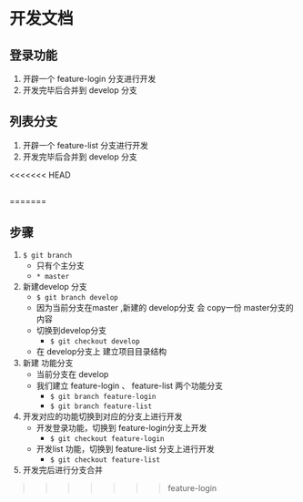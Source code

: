 # 开发文档

## 登录功能
1. 开辟一个 feature-login 分支进行开发
2. 开发完毕后合并到 develop 分支

## 列表分支
1. 开辟一个 feature-list 分支进行开发
2. 开发完毕后合并到 develop 分支

<<<<<<< HEAD
##
=======

## 步骤
1. `$ git branch`
    + 只有个主分支
    + `* master`
2. 新建develop 分支
    + `$ git branch develop`
    + 因为当前分支在master ,新建的 develop分支 会 copy一份 master分支的内容
    + 切换到develop分支
        + `$ git checkout develop`
    + 在 develop分支上 建立项目目录结构
3. 新建 功能分支
    + 当前分支在 develop
    + 我们建立 feature-login 、 feature-list 两个功能分支
        + `$ git branch feature-login`
        + `$ git branch feature-list`
4. 开发对应的功能切换到对应的分支上进行开发
    + 开发登录功能，切换到 feature-login分支上开发
        + `$ git checkout feature-login`
    + 开发list 功能，切换到 feature-list 分支上进行开发
        + `$ git checkout feature-list`
5. 开发完后进行分支合并
>>>>>>> feature-login
